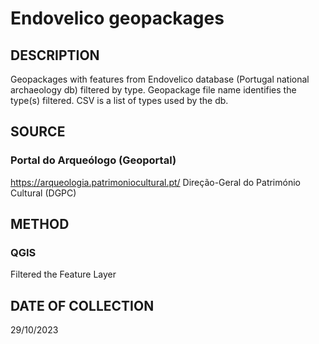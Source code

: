 # Endovelico geopackages

## DESCRIPTION
Geopackages with features from Endovelico database (Portugal national archaeology db) filtered by type.
Geopackage file name identifies the type(s) filtered. 
CSV is a list of types used by the db. 

## SOURCE 
### Portal do Arqueólogo (Geoportal)
https://arqueologia.patrimoniocultural.pt/
Direção-Geral do Património Cultural (DGPC)

## METHOD
### QGIS
Filtered the Feature Layer

## DATE OF COLLECTION
29/10/2023
